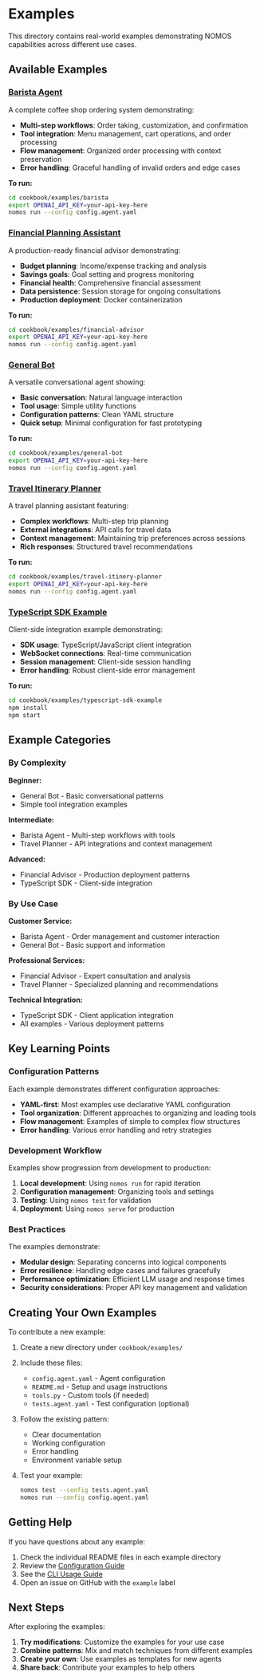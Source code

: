 # Examples

This directory contains real-world examples demonstrating NOMOS capabilities across different use cases.

## Available Examples

### [Barista Agent](../cookbook/examples/barista/)

A complete coffee shop ordering system demonstrating:

- **Multi-step workflows**: Order taking, customization, and confirmation
- **Tool integration**: Menu management, cart operations, and order processing
- **Flow management**: Organized order processing with context preservation
- **Error handling**: Graceful handling of invalid orders and edge cases

**To run:**
```bash
cd cookbook/examples/barista
export OPENAI_API_KEY=your-api-key-here
nomos run --config config.agent.yaml
```

### [Financial Planning Assistant](../cookbook/examples/financial-advisor/)

A production-ready financial advisor demonstrating:

- **Budget planning**: Income/expense tracking and analysis
- **Savings goals**: Goal setting and progress monitoring
- **Financial health**: Comprehensive financial assessment
- **Data persistence**: Session storage for ongoing consultations
- **Production deployment**: Docker containerization

**To run:**
```bash
cd cookbook/examples/financial-advisor
export OPENAI_API_KEY=your-api-key-here
nomos run --config config.agent.yaml
```

### [General Bot](../cookbook/examples/general-bot/)

A versatile conversational agent showing:

- **Basic conversation**: Natural language interaction
- **Tool usage**: Simple utility functions
- **Configuration patterns**: Clean YAML structure
- **Quick setup**: Minimal configuration for fast prototyping

**To run:**
```bash
cd cookbook/examples/general-bot
export OPENAI_API_KEY=your-api-key-here
nomos run --config config.agent.yaml
```

### [Travel Itinerary Planner](../cookbook/examples/travel-itinery-planner/)

A travel planning assistant featuring:

- **Complex workflows**: Multi-step trip planning
- **External integrations**: API calls for travel data
- **Context management**: Maintaining trip preferences across sessions
- **Rich responses**: Structured travel recommendations

**To run:**
```bash
cd cookbook/examples/travel-itinery-planner
export OPENAI_API_KEY=your-api-key-here
nomos run --config config.agent.yaml
```

### [TypeScript SDK Example](../cookbook/examples/typescript-sdk-example/)

Client-side integration example demonstrating:

- **SDK usage**: TypeScript/JavaScript client integration
- **WebSocket connections**: Real-time communication
- **Session management**: Client-side session handling
- **Error handling**: Robust client-side error management

**To run:**
```bash
cd cookbook/examples/typescript-sdk-example
npm install
npm start
```

## Example Categories

### By Complexity

**Beginner:**
- General Bot - Basic conversational patterns
- Simple tool integration examples

**Intermediate:**
- Barista Agent - Multi-step workflows with tools
- Travel Planner - API integrations and context management

**Advanced:**
- Financial Advisor - Production deployment patterns
- TypeScript SDK - Client-side integration

### By Use Case

**Customer Service:**
- Barista Agent - Order management and customer interaction
- General Bot - Basic support and information

**Professional Services:**
- Financial Advisor - Expert consultation and analysis
- Travel Planner - Specialized planning and recommendations

**Technical Integration:**
- TypeScript SDK - Client application integration
- All examples - Various deployment patterns

## Key Learning Points

### Configuration Patterns

Each example demonstrates different configuration approaches:

- **YAML-first**: Most examples use declarative YAML configuration
- **Tool organization**: Different approaches to organizing and loading tools
- **Flow management**: Examples of simple to complex flow structures
- **Error handling**: Various error handling and retry strategies

### Development Workflow

Examples show progression from development to production:

1. **Local development**: Using `nomos run` for rapid iteration
2. **Configuration management**: Organizing tools and settings
3. **Testing**: Using `nomos test` for validation
4. **Deployment**: Using `nomos serve` for production

### Best Practices

The examples demonstrate:

- **Modular design**: Separating concerns into logical components
- **Error resilience**: Handling edge cases and failures gracefully
- **Performance optimization**: Efficient LLM usage and response times
- **Security considerations**: Proper API key management and validation

## Creating Your Own Examples

To contribute a new example:

1. Create a new directory under `cookbook/examples/`
2. Include these files:
   - `config.agent.yaml` - Agent configuration
   - `README.md` - Setup and usage instructions
   - `tools.py` - Custom tools (if needed)
   - `tests.agent.yaml` - Test configuration (optional)

3. Follow the existing pattern:
   - Clear documentation
   - Working configuration
   - Error handling
   - Environment variable setup

4. Test your example:
   ```bash
   nomos test --config tests.agent.yaml
   nomos run --config config.agent.yaml
   ```

## Getting Help

If you have questions about any example:

1. Check the individual README files in each example directory
2. Review the [Configuration Guide](../docs/configuration.md)
3. See the [CLI Usage Guide](../docs/cli-usage.md)
4. Open an issue on GitHub with the `example` label

## Next Steps

After exploring the examples:

1. **Try modifications**: Customize the examples for your use case
2. **Combine patterns**: Mix and match techniques from different examples
3. **Create your own**: Use examples as templates for new agents
4. **Share back**: Contribute your examples to help others

